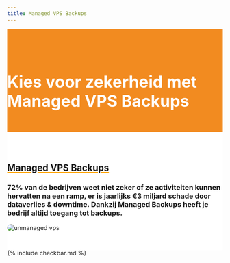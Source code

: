 ```yaml
---
title: Managed VPS Backups
---
```


<div class="jumbotron text-center" style="/* background-color: white !important; */padding: 1.5rem 0rem;margin-bottom: -1.5rem;background-color: #f28b20;border-radius: 0rem;">
<div class="container"> 
    <div class="container-fluid text-center" style="padding: 1.2rem 0rem;color: white;">

<h1 style="display: inline-block;padding-top: .3125rem;padding-bottom: .3125rem;margin-right: 1rem;font-size: 2.35rem;">
<i class="fal fa-cloud" style="color: white;/* font-size: 20px; */"></i> Kies voor zekerheid met Managed VPS Backups
</h1>
</div>
</div>
</div>


<div class="jumbotron text-center" style="background-color: white !important;padding: 1.5rem 0rem;margin-bottom: -1rem;">
<div class="container">
<br>
<div style="margin-bottom: 20px;" class="row">
  <div> </div>
    <div style="margin-top: 30px;" class="col-sm-7">
      <h2 style="text-decoration: underline orange;">Managed VPS Backups</h2>
<h3>
72% van de bedrijven weet niet zeker of ze activiteiten kunnen hervatten na een ramp, er is jaarlijks €3 miljard schade door dataverlies &amp; downtime. Dankzij Managed Backups heeft je bedrijf altijd toegang tot backups.

</h3>
  </div>
  <div class="col-sm-5">
<img alt="unmanaged vps" title="unmanaged vps" class="img-fluid" style="border-radius: 25px;" src="https://cdn.lynda.com/course/584487/584487-637286213093071747-16x9.jpg">
  </div>
</div>
</div>
</div>


{% include checkbar.md %}